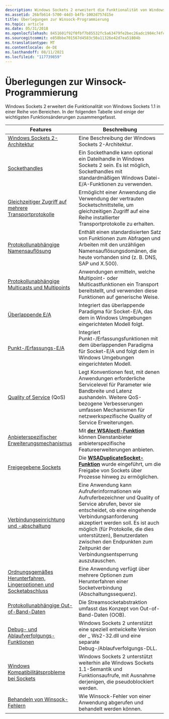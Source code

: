 ```yaml
---
description: Windows Sockets 2 erweitert die Funktionalität von Windows Sockets 1.1 in einer Reihe von Bereichen. In der folgenden Tabelle sind einige der wichtigsten Funktionsänderungen zusammengefasst.
ms.assetid: 26bfb614-5700-44d3-b4fb-1002d757d15e
title: Überlegungen zur Winsock-Programmierung
ms.topic: article
ms.date: 05/31/2018
ms.openlocfilehash: 8451601f92f0fbf7b85532fc5a63479fe2bec26adc1984c74fc1cd7d750a04aa
ms.sourcegitcommit: e858bbe701567d4583c50a11326e42d7ea51804b
ms.translationtype: MT
ms.contentlocale: de-DE
ms.lasthandoff: 08/11/2021
ms.locfileid: "117739859"
---
```

# <a name="winsock-programming-considerations"></a>Überlegungen zur Winsock-Programmierung

Windows Sockets 2 erweitert die Funktionalität von Windows Sockets 1.1 in einer Reihe von Bereichen. In der folgenden Tabelle sind einige der wichtigsten Funktionsänderungen zusammengefasst.



| Features                                                                                                           | Beschreibung                                                                                                                                                                                                                                                                                    |
|--------------------------------------------------------------------------------------------------------------------|------------------------------------------------------------------------------------------------------------------------------------------------------------------------------------------------------------------------------------------------------------------------------------------------|
| [Windows Sockets 2-Architektur](windows-sockets-2-architecture-2.md)                                             | Eine Beschreibung der Windows Sockets 2-Architektur.                                                                                                                                                                                                                                           |
| [Sockethandles](socket-handles-2.md)                                                                             | Ein Sockethandle kann optional ein Dateihandle in Windows Sockets 2 sein. Es ist möglich, Sockethandles mit standardmäßigen Windows Datei-E/A-Funktionen zu verwenden.                                                                                                                                           |
| [Gleichzeitiger Zugriff auf mehrere Transportprotokolle](simultaneous-access-to-multiple-transport-protocols-2.md)   | Ermöglicht einer Anwendung die Verwendung der vertrauten Socketschnittstelle, um gleichzeitigen Zugriff auf eine Reihe installierter Transportprotokolle zu erhalten.                                                                                                                                                        |
| [Protokollunabhängige Namensauflösung](protocol-independent-name-resolution-2.md)                                 | Enthält einen standardisierten Satz von Funktionen zum Abfragen und Arbeiten mit den unzähligen Namensauflösungsdomänen, die heute vorhanden sind (z. B. DNS, SAP und X.500).                                                                                                                                  |
| [Protokollunabhängige Multicasts und Multipoints](protocol-independent-multicast-and-multipoint-2.md)               | Anwendungen ermitteln, welche Multipoint- oder Multicastfunktionen ein Transport bereitstellt, und verwenden diese Funktionen auf generische Weise.                                                                                                                                                     |
| [Überlappende E/A](overlapped-i-o-and-event-objects-2.md)                                                           | Integriert das überlappende Paradigma für Socket-E/A, das dem in Windows Umgebungen eingerichteten Modell folgt.                                                                                                                                                                                   |
| [Punkt-/Erfassungs-E/A](scatter-gather-i-o-2.md)                                                                     | Integriert Punkt-/Erfassungsfunktionen mit dem überlappenden Paradigma für Socket-E/A und folgt dem in Windows Umgebungen eingerichteten Modell.                                                                                                                                                 |
| [Quality of Service](flow-specification-quality-of-service-2.md) (QoS)                                            | Legt Konventionen fest, mit denen Anwendungen erforderliche Servicelevel für Parameter wie Bandbreite und Latenz aushandeln. Weitere QoS-bezogene Verbesserungen umfassen Mechanismen für netzwerkspezifische Quality of Service Erweiterungen.                                                         |
| [Anbieterspezifischer Erweiterungsmechanismus](provider-specific-extension-mechanism-2.md)                               | Mit [**der WSAIoctl-Funktion**](/windows/desktop/api/Winsock2/nf-winsock2-wsaioctl) können Dienstanbieter anbieterspezifische Featureerweiterungen anbieten.                                                                                                                                                                           |
| [Freigegebene Sockets](shared-sockets-2.md)                                                                             | Die [**WSADuplicateSocket-Funktion**](/windows/desktop/api/Winsock2/nf-winsock2-wsaduplicatesocketa) wurde eingeführt, um die Freigabe von Sockets über Prozesse hinweg zu ermöglichen.                                                                                                                                                                       |
| [Verbindungseinrichtung und -abschaltung](connection-setup-and-teardown-2.md)                                               | Eine Anwendung kann Aufruferinformationen wie Aufruferbezeichner und Quality of Service abrufen, bevor sie entscheidet, ob eine eingehende Verbindungsanforderung akzeptiert werden soll. Es ist auch möglich (für Protokolle, die dies unterstützen), Benutzerdaten zwischen den Endpunkten zum Zeitpunkt der Verbindungsentsperrung auszutauschen. |
| [Ordnungsgemäßes Herunterfahren, Lingeroptionen und Socketabschluss](graceful-shutdown-linger-options-and-socket-closure-2.md) | Eine Anwendung verfügt über mehrere Optionen zum Herunterfahren einer Socketverbindung (Abschaltungssequenz).                                                                                                                                                                                                  |
| [Protokollunabhängige Out-of-Band-Daten](protocol-independent-out-of-band-data-2.md)                               | Die Streamsocketabstraktion umfasst das Konzept von Out-of-Band-Daten (OOB).                                                                                                                                                                                                                   |
| [Debug- und Ablaufverfolgungs-Funktionen](debug-and-trace-facilities-2.md)                                                     | Windows Sockets 2 unterstützt eine speziell entwickelte Version der \_ Ws2-32.dll und eine separate Debug-/Ablaufverfolgungs-DLL.                                                                                                                                                                                      |
| [Windows Kompatibilitätsprobleme bei Sockets](windows-sockets-compatibility-issues-2.md)                                 | Windows Sockets 2 unterstützt weiterhin alle Windows Sockets 1.1-Semantik und Funktionsaufrufe, mit Ausnahme derjenigen, die pseudoblockiert werden.                                                                                                                                              |
| [Behandeln von Winsock-Fehlern](handling-winsock-errors.md)                                                             | Wie Winsock-Fehler von einer Anwendung abgerufen und behandelt werden können.                                                                                                                                                                                                                             |



 

 

 



